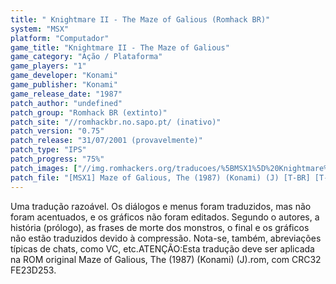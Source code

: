 ```yaml
---
title: " Knightmare II - The Maze of Galious (Romhack BR)"
system: "MSX"
platform: "Computador"
game_title: "Knightmare II - The Maze of Galious"
game_category: "Ação / Plataforma"
game_players: "1"
game_developer: "Konami"
game_publisher: "Konami"
game_release_date: "1987"
patch_author: "undefined"
patch_group: "Romhack BR (extinto)"
patch_site: "//romhackbr.no.sapo.pt/ (inativo)"
patch_version: "0.75"
patch_release: "31/07/2001 (provavelmente)"
patch_type: "IPS"
patch_progress: "75%"
patch_images: ["//img.romhackers.org/traducoes/%5BMSX1%5D%20Knightmare%20II%20-%20The%20Maze%20of%20Galious%20-%20Romhack%20BR%20-%201.png","//img.romhackers.org/traducoes/%5BMSX1%5D%20Knightmare%20II%20-%20The%20Maze%20of%20Galious%20-%20Romhack%20BR%20-%202.png","//img.romhackers.org/traducoes/%5BMSX1%5D%20Knightmare%20II%20-%20The%20Maze%20of%20Galious%20-%20Romhack%20BR%20-%203.png"]
patch_file: "[MSX1] Maze of Galious, The (1987) (Konami) (J) [T-BR] [T-Lhotian e Alecussos G-Romhack BR] [V-0.75 P-75% A-2001].zip"
---
```

Uma tradução razoável. Os diálogos e menus foram traduzidos, mas não foram acentuados, e os gráficos não foram editados. Segundo o autores, a história (prólogo), as frases de morte dos monstros, o final e os gráficos não estão traduzidos devido à compressão. Nota-se, também, abreviações típicas de chats, como VC, etc.ATENÇÃO:Esta tradução deve ser aplicada na ROM original Maze of Galious, The (1987) (Konami) (J).rom, com CRC32 FE23D253.